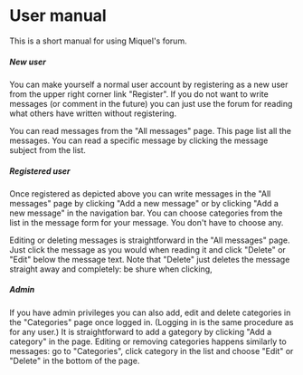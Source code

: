 # User manual

This is a short manual for using Miquel's forum. 

##### New user

You can make yourself a normal user account by registering as a new user 
from the upper right corner link "Register". If you do not want to write 
messages (or comment in the future) you can just use the forum for reading 
what others have written without registering.

You can read messages from the "All messages" page. This page list all the 
messages. You can read a specific message by clicking the message subject 
from the list.

##### Registered user

Once registered as depicted above you can write messages in the "All messages" 
page by clicking "Add a new message" or by clicking "Add a new message" in the 
navigation bar. You can choose categories from the list in the message form for 
your message. You don't have to choose any. 

Editing or deleting messages is straightforward in the "All messages" page. 
Just click the message as you would when reading it and click "Delete"  or 
"Edit" below the message text. Note that "Delete" just deletes the message 
straight away and completely: be shure when clicking,

##### Admin

If you have admin privileges you can also add, edit and delete categories in
the "Categories" page once logged in. (Logging in is the same procedure as for
any user.) It is straightforward to add a gategory by clicking "Add a category"
in the page. Editing or removing categories happens similarly to messages: go
to "Categories", click category in the list and choose "Edit" or "Delete" in the 
bottom of the page. 